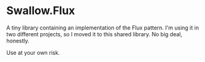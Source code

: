 # Swallow.Flux

A tiny library containing an implementation of the Flux pattern. I'm using it in two different projects,
so I moved it to this shared library. No big deal, honestly.

Use at your own risk.
